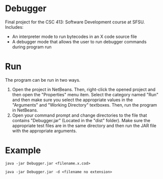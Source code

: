 # Debugger
Final project for the CSC 413: Software Development course at SFSU.
Includes:
- An interpreter mode to run bytecodes in an X code source file
- A debugger mode that allows the user to run debugger commands during program run

# Run
The program can be run in two ways.
1) Open the project in NetBeans. Then, right-click the opened project and then open the "Properties" menu item. Select the category named "Run" and then make sure you select the appropriate values in the "Arguments" and "Working Directory" textboxes. Then, run the program in NetBeans.
2) Open your command prompt and change directories to the file that contains "Debugger.jar" (Located in the "dist" folder). Make sure the appropriate test files are in the same directory and then run the JAR file with the appropriate arguments.

# Example
`java -jar Debugger.jar <filename.x.cod>`

`java -jar Debugger.jar -d <filename no extension>`
